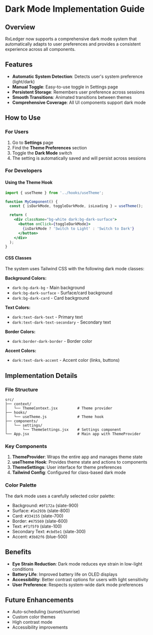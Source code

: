 # Dark Mode Implementation Guide

## Overview
RxLedger now supports a comprehensive dark mode system that automatically adapts to user preferences and provides a consistent experience across all components.

## Features
- **Automatic System Detection**: Detects user's system preference (light/dark)
- **Manual Toggle**: Easy-to-use toggle in Settings page
- **Persistent Storage**: Remembers user preference across sessions
- **Smooth Transitions**: Animated transitions between themes
- **Comprehensive Coverage**: All UI components support dark mode

## How to Use

### For Users
1. Go to **Settings** page
2. Find the **Theme Preferences** section
3. Toggle the **Dark Mode** switch
4. The setting is automatically saved and will persist across sessions

### For Developers

#### Using the Theme Hook
```jsx
import { useTheme } from '../hooks/useTheme';

function MyComponent() {
  const { isDarkMode, toggleDarkMode, isLoading } = useTheme();

  return (
    <div className="bg-white dark:bg-dark-surface">
      <button onClick={toggleDarkMode}>
        {isDarkMode ? 'Switch to Light' : 'Switch to Dark'}
      </button>
    </div>
  );
}
```

#### CSS Classes
The system uses Tailwind CSS with the following dark mode classes:

**Background Colors:**
- `dark:bg-dark-bg` - Main background
- `dark:bg-dark-surface` - Surface/card background
- `dark:bg-dark-card` - Card background

**Text Colors:**
- `dark:text-dark-text` - Primary text
- `dark:text-dark-text-secondary` - Secondary text

**Border Colors:**
- `dark:border-dark-border` - Border color

**Accent Colors:**
- `dark:text-dark-accent` - Accent color (links, buttons)

## Implementation Details

### File Structure
```
src/
├── context/
│   └── ThemeContext.jsx         # Theme provider
├── hooks/
│   └── useTheme.js              # Theme hook
├── components/
│   └── settings/
│       └── ThemeSettings.jsx    # Settings component
└── App.jsx                      # Main app with ThemeProvider
```

### Key Components

1. **ThemeProvider**: Wraps the entire app and manages theme state
2. **useTheme Hook**: Provides theme state and actions to components
3. **ThemeSettings**: User interface for theme preferences
4. **Tailwind Config**: Configured for class-based dark mode

### Color Palette
The dark mode uses a carefully selected color palette:
- Background: `#0f172a` (slate-900)
- Surface: `#1e293b` (slate-800)
- Card: `#334155` (slate-700)
- Border: `#475569` (slate-600)
- Text: `#f1f5f9` (slate-100)
- Secondary Text: `#cbd5e1` (slate-300)
- Accent: `#3b82f6` (blue-500)

## Benefits
- **Eye Strain Reduction**: Dark mode reduces eye strain in low-light conditions
- **Battery Life**: Improved battery life on OLED displays
- **Accessibility**: Better contrast options for users with light sensitivity
- **User Preference**: Respects system-wide dark mode preferences

## Future Enhancements
- Auto-scheduling (sunset/sunrise)
- Custom color themes
- High contrast mode
- Accessibility improvements